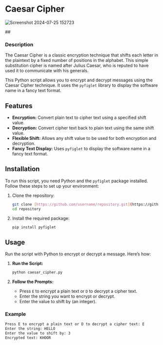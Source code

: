 
# <h1>Caesar Cipher</h1>
![Screenshot 2024-07-25 152723](https://github.com/user-attachments/assets/2a77f75e-e3b6-4890-b8ec-f5ef02c4f9ef)



##<h3> Description </h3>

The Caesar Cipher is a classic encryption technique that shifts each letter in the plaintext by a fixed number of positions in the alphabet. This simple substitution cipher is named after Julius Caesar, who is reputed to have used it to communicate with his generals.

This Python script allows you to encrypt and decrypt messages using the Caesar Cipher technique. It uses the `pyfiglet` library to display the software name in a fancy text format.

## Features

- **Encryption:** Convert plain text to cipher text using a specified shift value.
- **Decryption:** Convert cipher text back to plain text using the same shift value.
- **Flexible Shift:** Allows any shift value to be used for both encryption and decryption.
- **Fancy Text Display:** Uses `pyfiglet` to display the software name in a fancy text format.

## Installation

To run this script, you need Python and the `pyfiglet` package installed. Follow these steps to set up your environment:

1. Clone the repository:
    ```bash
    git clone [https://github.com/username/repository.git](https://github.com/Farhaaaaaaa/CEASAR-CIPHER-/blob/main/README.md)
    cd repository
    ```

2. Install the required package:
    ```bash
    pip install pyfiglet
    ```

## Usage

Run the script with Python to encrypt or decrypt a message. Here’s how:

1. **Run the Script:**
    ```bash
    python caesar_cipher.py
    ```

2. **Follow the Prompts:**

   - Press `E` to encrypt a plain text or `D` to decrypt a cipher text.
   - Enter the string you want to encrypt or decrypt.
   - Enter the value to shift by (an integer).

### Example

```bash
Press E to encrypt a plain text or D to decrypt a cipher text: E
Enter the string: HELLO
Enter the value to shift by: 3
Encrypted text: KHOOR

